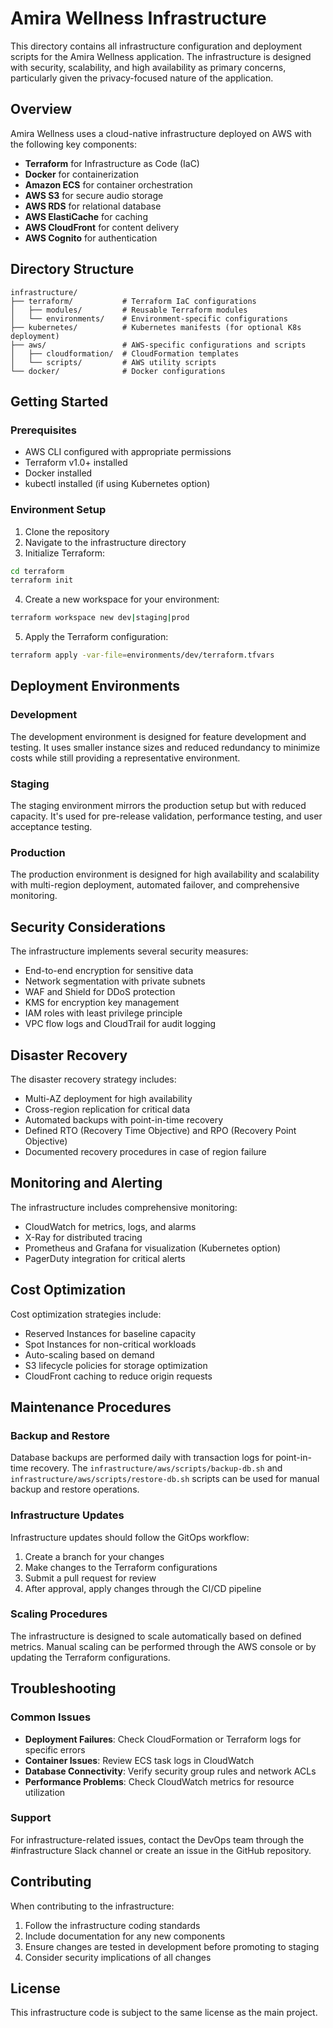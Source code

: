 # Amira Wellness Infrastructure

This directory contains all infrastructure configuration and deployment scripts for the Amira Wellness application. The infrastructure is designed with security, scalability, and high availability as primary concerns, particularly given the privacy-focused nature of the application.

## Overview

Amira Wellness uses a cloud-native infrastructure deployed on AWS with the following key components:

- **Terraform** for Infrastructure as Code (IaC)
- **Docker** for containerization
- **Amazon ECS** for container orchestration
- **AWS S3** for secure audio storage
- **AWS RDS** for relational database
- **AWS ElastiCache** for caching
- **AWS CloudFront** for content delivery
- **AWS Cognito** for authentication

## Directory Structure

```
infrastructure/
├── terraform/           # Terraform IaC configurations
│   ├── modules/         # Reusable Terraform modules
│   └── environments/    # Environment-specific configurations
├── kubernetes/          # Kubernetes manifests (for optional K8s deployment)
├── aws/                 # AWS-specific configurations and scripts
│   ├── cloudformation/  # CloudFormation templates
│   └── scripts/         # AWS utility scripts
└── docker/              # Docker configurations
```

## Getting Started

### Prerequisites

- AWS CLI configured with appropriate permissions
- Terraform v1.0+ installed
- Docker installed
- kubectl installed (if using Kubernetes option)

### Environment Setup

1. Clone the repository
2. Navigate to the infrastructure directory
3. Initialize Terraform:

```bash
cd terraform
terraform init
```

4. Create a new workspace for your environment:

```bash
terraform workspace new dev|staging|prod
```

5. Apply the Terraform configuration:

```bash
terraform apply -var-file=environments/dev/terraform.tfvars
```

## Deployment Environments

### Development

The development environment is designed for feature development and testing. It uses smaller instance sizes and reduced redundancy to minimize costs while still providing a representative environment.

### Staging

The staging environment mirrors the production setup but with reduced capacity. It's used for pre-release validation, performance testing, and user acceptance testing.

### Production

The production environment is designed for high availability and scalability with multi-region deployment, automated failover, and comprehensive monitoring.

## Security Considerations

The infrastructure implements several security measures:

- End-to-end encryption for sensitive data
- Network segmentation with private subnets
- WAF and Shield for DDoS protection
- KMS for encryption key management
- IAM roles with least privilege principle
- VPC flow logs and CloudTrail for audit logging

## Disaster Recovery

The disaster recovery strategy includes:

- Multi-AZ deployment for high availability
- Cross-region replication for critical data
- Automated backups with point-in-time recovery
- Defined RTO (Recovery Time Objective) and RPO (Recovery Point Objective)
- Documented recovery procedures in case of region failure

## Monitoring and Alerting

The infrastructure includes comprehensive monitoring:

- CloudWatch for metrics, logs, and alarms
- X-Ray for distributed tracing
- Prometheus and Grafana for visualization (Kubernetes option)
- PagerDuty integration for critical alerts

## Cost Optimization

Cost optimization strategies include:

- Reserved Instances for baseline capacity
- Spot Instances for non-critical workloads
- Auto-scaling based on demand
- S3 lifecycle policies for storage optimization
- CloudFront caching to reduce origin requests

## Maintenance Procedures

### Backup and Restore

Database backups are performed daily with transaction logs for point-in-time recovery. The `infrastructure/aws/scripts/backup-db.sh` and `infrastructure/aws/scripts/restore-db.sh` scripts can be used for manual backup and restore operations.

### Infrastructure Updates

Infrastructure updates should follow the GitOps workflow:

1. Create a branch for your changes
2. Make changes to the Terraform configurations
3. Submit a pull request for review
4. After approval, apply changes through the CI/CD pipeline

### Scaling Procedures

The infrastructure is designed to scale automatically based on defined metrics. Manual scaling can be performed through the AWS console or by updating the Terraform configurations.

## Troubleshooting

### Common Issues

- **Deployment Failures**: Check CloudFormation or Terraform logs for specific errors
- **Container Issues**: Review ECS task logs in CloudWatch
- **Database Connectivity**: Verify security group rules and network ACLs
- **Performance Problems**: Check CloudWatch metrics for resource utilization

### Support

For infrastructure-related issues, contact the DevOps team through the #infrastructure Slack channel or create an issue in the GitHub repository.

## Contributing

When contributing to the infrastructure:

1. Follow the infrastructure coding standards
2. Include documentation for any new components
3. Ensure changes are tested in development before promoting to staging
4. Consider security implications of all changes

## License

This infrastructure code is subject to the same license as the main project.